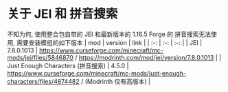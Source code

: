 # 关于 JEI 和 拼音搜索

不知为何, 使用整合包自带的 JEI 和最新版本的 1.16.5 Forge 的 拼音搜索无法使用, 需要安装模组的如下版本
| mod | version | link |
| :-: | :-: | :-: |
| JEI | 7.8.0.1013 | <https://www.curseforge.com/minecraft/mc-mods/jei/files/5846870> / <https://modrinth.com/mod/jei/version/7.8.0.1013> |
| Just Enough Characters (拼音搜索) | 4.5.0 | <https://www.curseforge.com/minecraft/mc-mods/just-enough-characters/files/4874482> / (Modrinth 仅有高版本) |
